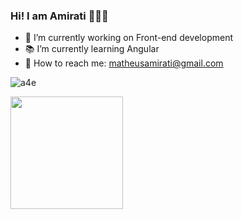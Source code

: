 ### Hi! I am Amirati 🤘🏻😎

- 📱 I’m currently working on Front-end development
- 📚 I’m currently learning Angular
- 📧 How to reach me: matheusamirati@gmail.com

![a4e](https://user-images.githubusercontent.com/73724736/188737587-a68354a8-62e1-4f81-82b3-ca53600e7388.gif)

  <a href="https://github.com/MecaAmirati">
  <img height="180em" src="https://github-readme-stats.vercel.app/api/top-langs/?username=MecaAmirati&layout=compact&langs_count=7&theme=dracula"/>


